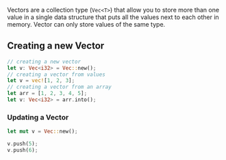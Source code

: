 
Vectors are a collection type (`Vec<T>`) that allow you to store more than one value in a single data structure that puts all the values next to each other in memory. Vector can only store values of the same type.

## Creating a new Vector

```rust
// creating a new vector
let v: Vec<i32> = Vec::new();
// creating a vector from values
let v = vec![1, 2, 3];
// creating a vector from an array
let arr = [1, 2, 3, 4, 5];
let v: Vec<i32> = arr.into();
```

### Updating a Vector

```rust
let mut v = Vec::new();

v.push(5);
v.push(6);
```